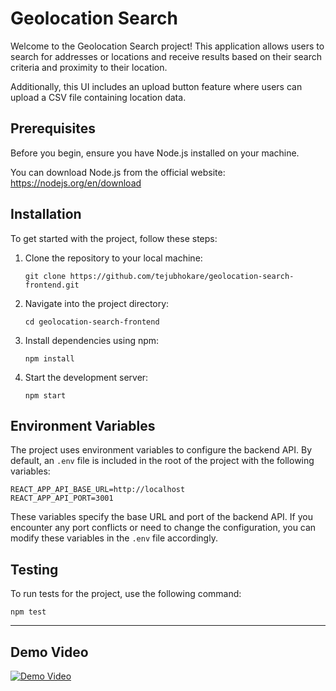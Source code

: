 # Geolocation Search

Welcome to the Geolocation Search project! This application allows users to search for addresses or locations and receive results based on their search criteria and proximity to their location.

Additionally, this UI includes an upload button feature where users can upload a CSV file containing location data.

## Prerequisites

Before you begin, ensure you have Node.js installed on your machine.

You can download Node.js from the official website: https://nodejs.org/en/download

## Installation

To get started with the project, follow these steps:

1. Clone the repository to your local machine:

   ```
   git clone https://github.com/tejubhokare/geolocation-search-frontend.git
   ```

2. Navigate into the project directory:

   ```
   cd geolocation-search-frontend
   ```

3. Install dependencies using npm:

   ```
   npm install
   ```

4. Start the development server:

   ```
   npm start
   ```


## Environment Variables

The project uses environment variables to configure the backend API. By default, an `.env` file is included in the root of the project with the following variables:

```
REACT_APP_API_BASE_URL=http://localhost
REACT_APP_API_PORT=3001
```

These variables specify the base URL and port of the backend API. If you encounter any port conflicts or need to change the configuration, you can modify these variables in the `.env` file accordingly.


## Testing

To run tests for the project, use the following command:

```
npm test
```

---

## Demo Video

[![Demo Video](https://img.youtube.com/vi/tYI5fZWtQ9g/0.jpg)](https://www.youtube.com/watch?v=tYI5fZWtQ9g)
